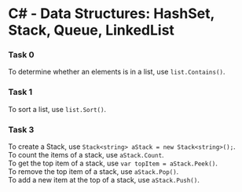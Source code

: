 # C# - Data Structures: HashSet, Stack, Queue, LinkedList

### Task 0
To determine whether an elements is in a list, use `list.Contains()`.

### Task 1
To sort a list, use `list.Sort()`.

### Task 3
To create a Stack, use `Stack<string> aStack = new Stack<string>();`.<br>
To count the items of a stack, use `aStack.Count`.<br>
To get the top item of a stack, use `var topItem = aStack.Peek()`.<br>
To remove the top item of a stack, use `aStack.Pop()`.<br>
To add a new item at the top of a stack, use `aStack.Push()`.